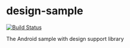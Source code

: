 # design-sample

[![Build Status](https://travis-ci.org/silviusko/design-sample.svg)](https://travis-ci.org/silviusko/design-sample)

The Android sample with design support library
